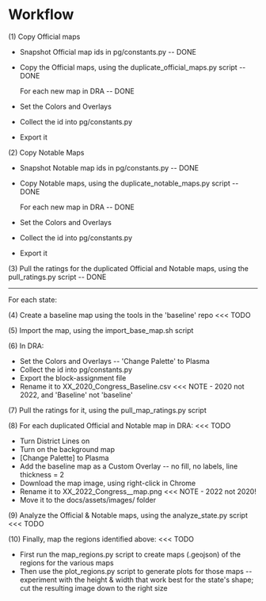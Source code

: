 # Workflow

(1) Copy Official maps
* Snapshot Official map ids in pg/constants.py -- DONE
* Copy the Official maps, using the duplicate_official_maps.py script -- DONE

  For each new map in DRA -- DONE

* Set the Colors and Overlays
* Collect the id into pg/constants.py
* Export it

(2) Copy Notable Maps
* Snapshot Notable map ids in pg/constants.py -- DONE
* Copy Notable maps, using the duplicate_notable_maps.py script -- DONE

  For each new map in DRA -- DONE

* Set the Colors and Overlays
* Collect the id into pg/constants.py
* Export it

(3) Pull the ratings for the duplicated Official and Notable maps, using the pull_ratings.py script -- DONE

---

For each state:

(4) Create a baseline map using the tools in the 'baseline' repo <<< TODO

(5) Import the map, using the import_base_map.sh script

(6) In DRA:

* Set the Colors and Overlays -- 'Change Palette' to Plasma
* Collect the id into pg/constants.py
* Export the block-assignment file
* Rename it to XX_2020_Congress_Baseline.csv <<< NOTE - 2020 not 2022, and 'Baseline' not 'baseline'

(7) Pull the ratings for it, using the pull_map_ratings.py script

(8) For each duplicated Official and Notable map in DRA: <<< TODO

* Turn District Lines on
* Turn on the background map
* [Change Palette] to Plasma
* Add the baseline map as a Custom Overlay -- no fill, no labels, line thickness = 2
* Download the map image, using right-click in Chrome
* Rename it to XX_2022_Congress_<label>_map.png <<< NOTE - 2022 not 2020!
* Move it to the docs/assets/images/ folder

(9) Analyze the Official & Notable maps, using the analyze_state.py script <<< TODO

(10) Finally, map the regions identified above: <<< TODO

* First run the map_regions.py script to create maps (.geojson) of the regions for the various maps
* Then use the plot_regions.py script to generate plots for those maps -- experiment with the height & width that work best for the state's shape; cut the resulting image down to the right size